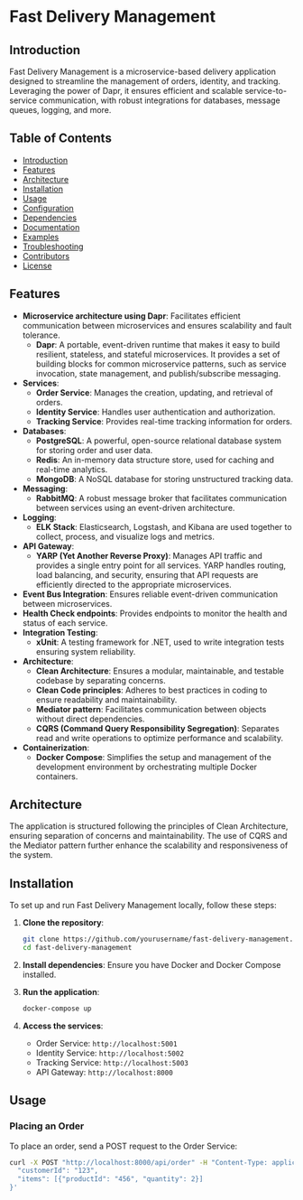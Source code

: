 # Fast Delivery Management

## Introduction

Fast Delivery Management is a microservice-based delivery application designed to streamline the management of orders, identity, and tracking. Leveraging the power of Dapr, it ensures efficient and scalable service-to-service communication, with robust integrations for databases, message queues, logging, and more.

## Table of Contents

- [Introduction](#introduction)
- [Features](#features)
- [Architecture](#architecture)
- [Installation](#installation)
- [Usage](#usage)
- [Configuration](#configuration)
- [Dependencies](#dependencies)
- [Documentation](#documentation)
- [Examples](#examples)
- [Troubleshooting](#troubleshooting)
- [Contributors](#contributors)
- [License](#license)

## Features

- **Microservice architecture using Dapr**: Facilitates efficient communication between microservices and ensures scalability and fault tolerance.
  - **Dapr**: A portable, event-driven runtime that makes it easy to build resilient, stateless, and stateful microservices. It provides a set of building blocks for common microservice patterns, such as service invocation, state management, and publish/subscribe messaging.
- **Services**:
  - **Order Service**: Manages the creation, updating, and retrieval of orders.
  - **Identity Service**: Handles user authentication and authorization.
  - **Tracking Service**: Provides real-time tracking information for orders.
- **Databases**:
  - **PostgreSQL**: A powerful, open-source relational database system for storing order and user data.
  - **Redis**: An in-memory data structure store, used for caching and real-time analytics.
  - **MongoDB**: A NoSQL database for storing unstructured tracking data.
- **Messaging**:
  - **RabbitMQ**: A robust message broker that facilitates communication between services using an event-driven architecture.
- **Logging**:
  - **ELK Stack**: Elasticsearch, Logstash, and Kibana are used together to collect, process, and visualize logs and metrics.
- **API Gateway**:
  - **YARP (Yet Another Reverse Proxy)**: Manages API traffic and provides a single entry point for all services. YARP handles routing, load balancing, and security, ensuring that API requests are efficiently directed to the appropriate microservices.
- **Event Bus Integration**: Ensures reliable event-driven communication between microservices.
- **Health Check endpoints**: Provides endpoints to monitor the health and status of each service.
- **Integration Testing**:
  - **xUnit**: A testing framework for .NET, used to write integration tests ensuring system reliability.
- **Architecture**:
  - **Clean Architecture**: Ensures a modular, maintainable, and testable codebase by separating concerns.
  - **Clean Code principles**: Adheres to best practices in coding to ensure readability and maintainability.
  - **Mediator pattern**: Facilitates communication between objects without direct dependencies.
  - **CQRS (Command Query Responsibility Segregation)**: Separates read and write operations to optimize performance and scalability.
- **Containerization**:
  - **Docker Compose**: Simplifies the setup and management of the development environment by orchestrating multiple Docker containers.

## Architecture

The application is structured following the principles of Clean Architecture, ensuring separation of concerns and maintainability. The use of CQRS and the Mediator pattern further enhance the scalability and responsiveness of the system.

## Installation

To set up and run Fast Delivery Management locally, follow these steps:

1. **Clone the repository**:
    ```sh
    git clone https://github.com/yourusername/fast-delivery-management.git
    cd fast-delivery-management
    ```

2. **Install dependencies**:
    Ensure you have Docker and Docker Compose installed.

3. **Run the application**:
    ```sh
    docker-compose up
    ```

4. **Access the services**:
    - Order Service: `http://localhost:5001`
    - Identity Service: `http://localhost:5002`
    - Tracking Service: `http://localhost:5003`
    - API Gateway: `http://localhost:8000`

## Usage

### Placing an Order

To place an order, send a POST request to the Order Service:

```sh
curl -X POST "http://localhost:8000/api/order" -H "Content-Type: application/json" -d '{
  "customerId": "123",
  "items": [{"productId": "456", "quantity": 2}]
}'
